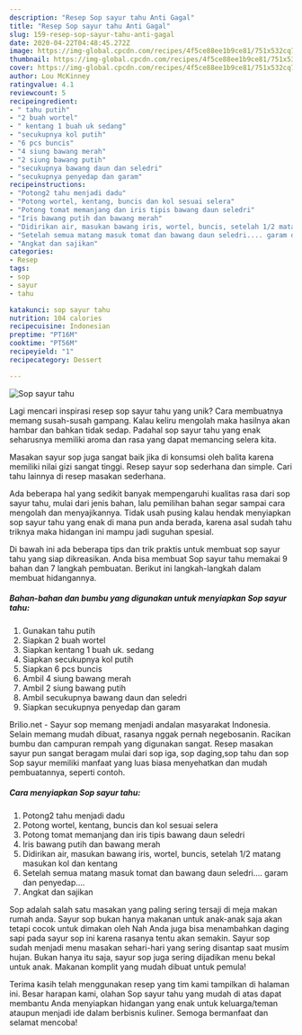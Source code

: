 ```yaml
---
description: "Resep Sop sayur tahu Anti Gagal"
title: "Resep Sop sayur tahu Anti Gagal"
slug: 159-resep-sop-sayur-tahu-anti-gagal
date: 2020-04-22T04:48:45.272Z
image: https://img-global.cpcdn.com/recipes/4f5ce88ee1b9ce81/751x532cq70/sop-sayur-tahu-foto-resep-utama.jpg
thumbnail: https://img-global.cpcdn.com/recipes/4f5ce88ee1b9ce81/751x532cq70/sop-sayur-tahu-foto-resep-utama.jpg
cover: https://img-global.cpcdn.com/recipes/4f5ce88ee1b9ce81/751x532cq70/sop-sayur-tahu-foto-resep-utama.jpg
author: Lou McKinney
ratingvalue: 4.1
reviewcount: 5
recipeingredient:
- " tahu putih"
- "2 buah wortel"
- " kentang 1 buah uk sedang"
- "secukupnya kol putih"
- "6 pcs buncis"
- "4 siung bawang merah"
- "2 siung bawang putih"
- "secukupnya bawang daun dan seledri"
- "secukupnya penyedap dan garam"
recipeinstructions:
- "Potong2 tahu menjadi dadu"
- "Potong wortel, kentang, buncis dan kol sesuai selera"
- "Potong tomat memanjang dan iris tipis bawang daun seledri"
- "Iris bawang putih dan bawang merah"
- "Didirikan air, masukan bawang iris, wortel, buncis, setelah 1/2 matang masukan kol dan kentang"
- "Setelah semua matang masuk tomat dan bawang daun seledri.... garam dan penyedap...."
- "Angkat dan sajikan"
categories:
- Resep
tags:
- sop
- sayur
- tahu

katakunci: sop sayur tahu 
nutrition: 104 calories
recipecuisine: Indonesian
preptime: "PT16M"
cooktime: "PT56M"
recipeyield: "1"
recipecategory: Dessert

---
```



![Sop sayur tahu](https://img-global.cpcdn.com/recipes/4f5ce88ee1b9ce81/751x532cq70/sop-sayur-tahu-foto-resep-utama.jpg)

Lagi mencari inspirasi resep sop sayur tahu yang unik? Cara membuatnya memang susah-susah gampang. Kalau keliru mengolah maka hasilnya akan hambar dan bahkan tidak sedap. Padahal sop sayur tahu yang enak seharusnya memiliki aroma dan rasa yang dapat memancing selera kita.

Masakan sayur sop juga sangat baik jika di konsumsi oleh balita karena memiliki nilai gizi sangat tinggi. Resep sayur sop sederhana dan simple. Cari tahu lainnya di resep masakan sederhana.

Ada beberapa hal yang sedikit banyak mempengaruhi kualitas rasa dari sop sayur tahu, mulai dari jenis bahan, lalu pemilihan bahan segar sampai cara mengolah dan menyajikannya. Tidak usah pusing kalau hendak menyiapkan sop sayur tahu yang enak di mana pun anda berada, karena asal sudah tahu triknya maka hidangan ini mampu jadi suguhan spesial.


Di bawah ini ada beberapa tips dan trik praktis untuk membuat sop sayur tahu yang siap dikreasikan. Anda bisa membuat Sop sayur tahu memakai 9 bahan dan 7 langkah pembuatan. Berikut ini langkah-langkah dalam membuat hidangannya.

<!--inarticleads1-->

##### Bahan-bahan dan bumbu yang digunakan untuk menyiapkan Sop sayur tahu:

1. Gunakan  tahu putih
1. Siapkan 2 buah wortel
1. Siapkan  kentang 1 buah uk. sedang
1. Siapkan secukupnya kol putih
1. Siapkan 6 pcs buncis
1. Ambil 4 siung bawang merah
1. Ambil 2 siung bawang putih
1. Ambil secukupnya bawang daun dan seledri
1. Siapkan secukupnya penyedap dan garam


Brilio.net - Sayur sop memang menjadi andalan masyarakat Indonesia. Selain memang mudah dibuat, rasanya nggak pernah negebosanin. Racikan bumbu dan campuran rempah yang digunakan sangat. Resep masakan sayur pun sangat beragam mulai dari sop iga, sop daging,sop tahu dan sop Sop sayur memiliki manfaat yang luas biasa menyehatkan dan mudah pembuatannya, seperti contoh. 

<!--inarticleads2-->

##### Cara menyiapkan Sop sayur tahu:

1. Potong2 tahu menjadi dadu
1. Potong wortel, kentang, buncis dan kol sesuai selera
1. Potong tomat memanjang dan iris tipis bawang daun seledri
1. Iris bawang putih dan bawang merah
1. Didirikan air, masukan bawang iris, wortel, buncis, setelah 1/2 matang masukan kol dan kentang
1. Setelah semua matang masuk tomat dan bawang daun seledri.... garam dan penyedap....
1. Angkat dan sajikan


Sop adalah salah satu masakan yang paling sering tersaji di meja makan rumah anda. Sayur sop bukan hanya makanan untuk anak-anak saja akan tetapi cocok untuk dimakan oleh Nah Anda juga bisa menambahkan daging sapi pada sayur sop ini karena rasanya tentu akan semakin. Sayur sop sudah menjadi menu masakan sehari-hari yang sering disantap saat musim hujan. Bukan hanya itu saja, sayur sop juga sering dijadikan menu bekal untuk anak. Makanan komplit yang mudah dibuat untuk pemula! 

Terima kasih telah menggunakan resep yang tim kami tampilkan di halaman ini. Besar harapan kami, olahan Sop sayur tahu yang mudah di atas dapat membantu Anda menyiapkan hidangan yang enak untuk keluarga/teman ataupun menjadi ide dalam berbisnis kuliner. Semoga bermanfaat dan selamat mencoba!
